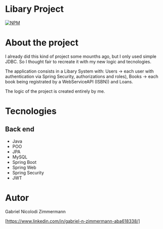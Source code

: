 # Libary Project
[![NPM](https://img.shields.io/npm/l/react)](https://github.com/GabrielNZ/Libary-System/blob/main/LICENSE)

# About the project

I already did this kind of project some mounths ago, but I only used simple JDBC.
So I thought fair to recreate it with my new logic and tecnologies.

The application consists in a Libary System with: 
Users -> each user with authentication via Spring Security, authorizations and roles), 
Books -> each book being registrated by a WebServiceAPI (ISBN)) and
Loans.

The logic of the project is created entirely by me.

# Tecnologies
## Back end
- Java
- POO
- JPA
- MySQL
- Spring Boot
- Spring Web
- Spring Security
- JWT
# Autor

Gabriel Nicolodi Zimmermann


[https://www.linkedin.com/in/gabriel-n-zimmermann-aba618338/]
